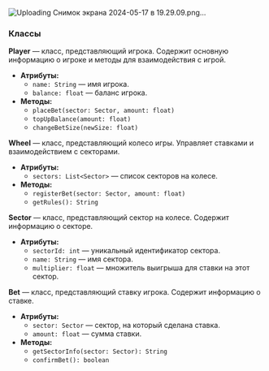
![Uploading Снимок экрана 2024-05-17 в 19.29.09.png…]()

### Классы

**Player** — класс, представляющий игрока. Содержит основную информацию о игроке и методы для взаимодействия с игрой.

- **Атрибуты:**
  - `name: String` — имя игрока.
  - `balance: float` — баланс игрока.
- **Методы:**
  - `placeBet(sector: Sector, amount: float)`
  - `topUpBalance(amount: float)`
  - `changeBetSize(newSize: float)`

**Wheel** — класс, представляющий колесо игры. Управляет ставками и взаимодействием с секторами.

- **Атрибуты:**
  - `sectors: List<Sector>` — список секторов на колесе.
- **Методы:**
  - `registerBet(sector: Sector, amount: float)`
  - `getRules(): String`

**Sector** — класс, представляющий сектор на колесе. Содержит информацию о секторе.

- **Атрибуты:**
  - `sectorId: int` — уникальный идентификатор сектора.
  - `name: String` — имя сектора.
  - `multiplier: float` — множитель выигрыша для ставки на этот сектор.

**Bet** — класс, представляющий ставку игрока. Содержит информацию о ставке.

- **Атрибуты:**
  - `sector: Sector` — сектор, на который сделана ставка.
  - `amount: float` — сумма ставки.
- **Методы:**
  - `getSectorInfo(sector: Sector): String`
  - `confirmBet(): boolean`
